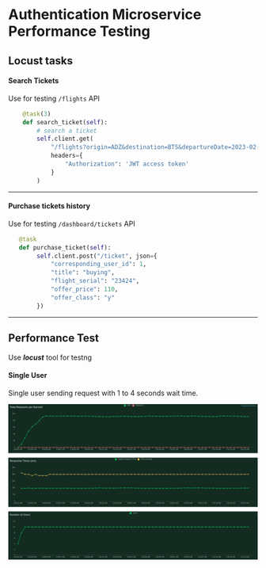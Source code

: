 # Authentication Microservice Performance Testing

## Locust tasks

#### Search Tickets

Use for testing `/flights` API

```py
    @task(3)
    def search_ticket(self):
        # search a ticket
        self.client.get(
            "/flights?origin=ADZ&destination=BTS&departureDate=2023-02-04&returnDate=2023-02-05",
            headers={
                "Authorization": 'JWT access token'
            }
        )
```

---

#### Purchase tickets history

Use for testing `/dashboard/tickets` API

```python
   @task
   def purchase_ticket(self):
        self.client.post("/ticket", json={
            "corresponding_user_id": 1,
            "title": "buying",
            "flight_serial": "23424",
            "offer_price": 110,
            "offer_class": "y"
        })
```

---


## Performance Test

Use **_locust_** tool for testng

#### Single User

Single user sending request with 1 to 4 seconds wait time.


<p><img src="assets/total_requests_per_second_auth.png" alt="total request per second"></p>




